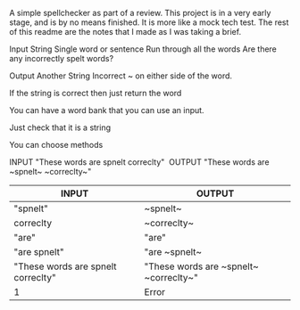 A simple spellchecker as part of a review.
This project is in a very early stage, and is by no means finished. 
It is more like a mock tech test. The rest of this readme are the notes that I made as I was taking a brief.

Input String
Single word or sentence
Run through all the words
Are there any incorrectly spelt words?

Output 
Another String 
Incorrect ~ on either side of the word.

If the string is correct then just return the word

You can have a word bank that you can use an input.

Just check that it is a string

You can choose methods

INPUT "These words are spnelt correclty" 
OUTPUT "These words are ~spnelt~ ~correclty~"

| INPUT | OUTPUT | 
|-------|--------|
| "spnelt" |  ~spnelt~ |
| correclty | ~correclty~ | 
| "are"     | "are" |
| "are spnelt" | "are ~spnelt~ |
| "These words are spnelt correclty" | "These words are ~spnelt~ ~correclty~"
| 1   |  Error |

